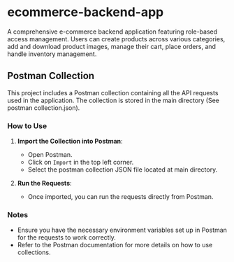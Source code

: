 # ecommerce-backend-app
A comprehensive e-commerce backend application featuring role-based access management. Users can create products across various categories, add and download product images, manage their cart, place orders, and handle inventory management.

## Postman Collection

This project includes a Postman collection containing all the API requests used in the application. The collection is stored in the main directory (See postman collection.json).

### How to Use

1. **Import the Collection into Postman**:
    - Open Postman.
    - Click on `Import` in the top left corner.
    - Select the postman collection JSON file located at main directory.

2. **Run the Requests**:
    - Once imported, you can run the requests directly from Postman.

### Notes
- Ensure you have the necessary environment variables set up in Postman for the requests to work correctly.
- Refer to the Postman documentation for more details on how to use collections.